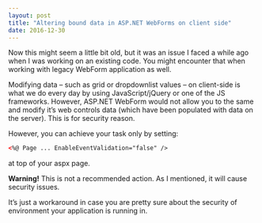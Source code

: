 ```yaml
---
layout: post
title: "Altering bound data in ASP.NET WebForms on client side"
date: 2016-12-30
---
```


Now this might seem a little bit old, but it was an issue I faced a while ago when I was working on an existing code. You might encounter that when working with legacy WebForm application as well.
<!--more-->
Modifying data – such as grid or dropdownlist values – on client-side is what we do every day by using JavaScript/jQuery or one of the JS frameworks. However, ASP.NET WebForm would not allow you to the same and modify it’s web controls data (which have been populated with data on the server).
This is for security reason.

However, you can achieve your task only by setting:

```html
<%@ Page ... EnableEventValidation="false" />
```

at top of your aspx page.

**Warning!**
This is not a recommended action. As I mentioned, it will cause security issues.

It’s just a workaround in case you are pretty sure about the security of environment your application is running in.
